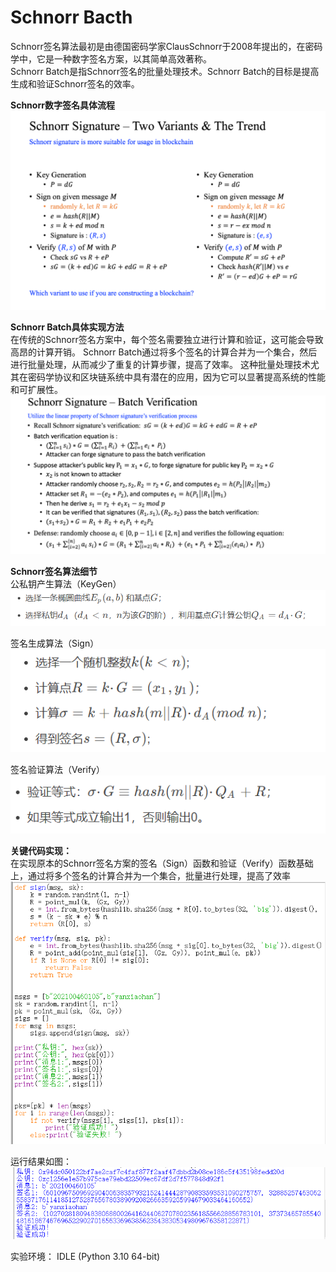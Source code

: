  Schnorr Bacth
 =
 Schnorr签名算法最初是由德国密码学家ClausSchnorr于2008年提出的，在密码学中，它是一种数字签名方案，以其简单高效著称。  
 Schnorr Batch是指Schnorr签名的批量处理技术。Schnorr Batch的目标是提高生成和验证Schnorr签名的效率。



 **Schnorr数字签名具体流程**  
 ![image](https://github.com/yxh1120/Homework-group-41/blob/main/Project%2021/2.png)

 **Schnorr Batch具体实现方法**  
 在传统的Schnorr签名方案中，每个签名需要独立进行计算和验证，这可能会导致高昂的计算开销。
 Schnorr Batch通过将多个签名的计算合并为一个集合，然后进行批量处理，从而减少了重复的计算步骤，提高了效率。
 这种批量处理技术尤其在密码学协议和区块链系统中具有潜在的应用，因为它可以显著提高系统的性能和可扩展性。  
 ![image](https://github.com/yxh1120/Homework-group-41/blob/main/Project%2021/3.png)

**Schnorr签名算法细节**  
公私钥产生算法（KeyGen）  
 ![image](https://github.com/yxh1120/Homework-group-41/blob/main/Project%2021/5.png)
 
签名生成算法（Sign）  
 ![image](https://github.com/yxh1120/Homework-group-41/blob/main/Project%2021/6.png)
 
签名验证算法（Verify）  
 ![image](https://github.com/yxh1120/Homework-group-41/blob/main/Project%2021/7.png)

 **关键代码实现：**  
 在实现原本的Schnorr签名方案的签名（Sign）函数和验证（Verify）函数基础上，通过将多个签名的计算合并为一个集合，批量进行处理，提高了效率  
 ![image](https://github.com/yxh1120/Homework-group-41/blob/main/Project%2021/4.png)

 运行结果如图：  
 ![image](https://github.com/yxh1120/Homework-group-41/blob/main/Project%2021/1.png)

实验环境： IDLE (Python 3.10 64-bit)
